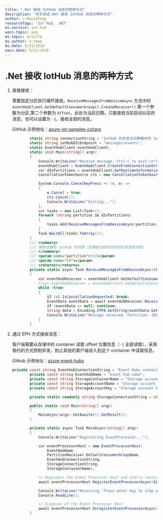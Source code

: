 ```yaml
---
title: ".Net 接收 IotHub 消息的两种方式"
description: "本文讲述.Net 接收 IotHub 消息的两种方式"
author: v-DavidTang
resourceTags: 'IoT Hub, .NET'
ms.service: iot-hub
wacn.topic: aog
ms.topic: article
ms.author: v-tawe
ms.date: 5/31/2018
wacn.date: 5/31/2018
---
```


# .Net 接收 IotHub 消息的两种方式

1. 直接接收：

    需要指定分区执行循环接收。`ReceiveMessagesFromDeviceAsync` 方法中的 `eventHubClient.GetDefaultConsumerGroup().CreateReceiver()` 第一个参数为分区,第二个参数为 `Offset`，此处为当前日期，只能接收当前启动以后的消息，也可以设置为 `-1`，接收全部的消息。

    GitHub 示例地址：[azure-iot-samples-csharp](https://github.com/Azure-Samples/azure-iot-samples-csharp/blob/master/iot-hub/Quickstarts/read-d2c-messages/ReadDeviceToCloudMessages.cs)

    ```csharp
            static string connectionString = "IotHub 的共享访问策略中的 iothubowner 的连接字符串";
            static string iotHubD2cEndpoint = "messages/events";
            static EventHubClient eventHubClient;
            static void Main(string[] args)
            {
                Console.WriteLine("Receive message. Ctrl-C to exit.\n");
                eventHubClient = EventHubClient.CreateFromConnectionString(connectionString,iotHubD2cEndpoint);
                var d2cPartitions = eventHubClient.GetRuntimeInformation().PartitionIds;
                CancellationTokenSource cts = new CancellationTokenSource();

                System.Console.CancelKeyPress += (s, e) =>
                {
                    e.Cancel = true;
                    cts.Cancel();
                    Console.WriteLine("Exiting...");
                };
                var tasks = new List<Task>();
                foreach (string partition in d2cPartitions)
                {
                    tasks.Add(ReceiveMessagesFromDeviceAsync(partition,cts.Token));
                }
                Task.WaitAll(tasks.ToArray());
            }
            /// <summary>
            /// 接收设备到 iothub 的消息（仅接收当前时间启动后发送的消息）
            /// </summary>
            /// <param name="partition">分区</param>
            /// <param name="ct"></param>
            /// <returns></returns>
            private static async Task ReceiveMessagesFromDeviceAsync(string partition, CancellationToken ct)
            {
                var eventHubReceiver = eventHubClient.GetDefaultConsumerGroup().CreateReceiver(partition,DateTime.UtcNow);
                //var eventHubReceiver = eventHubClient.GetDefaultConsumerGroup().CreateReceiver(partition,-1");
                while (true)
                {
                    if (ct.IsCancellationRequested) break;
                    EventData eventData = await eventHubReceiver.ReceiveAsync();
                    if (eventData == null) continue;
                    string data = Encoding.UTF8.GetString(eventData.GetBytes());
                    Console.WriteLine("Message received. Partition: {0} Data: '{1}'", partition,data);
                }
            }
    ```

2. 通过 EPH 方式接收消息：

    客户端需要从存储中的 container 读取 offset 位置信息（`-1` 全部读取），采用租约的方式控制并发，防止其他的客户端进入到这个 container 中读取信息。

    Github 示例地址：[azure-event-hubs](https://github.com/Azure/azure-event-hubs/tree/master/samples/DotNet/Microsoft.Azure.EventHubs/SampleEphReceiver)

    ```csharp
    private const string EventHubConnectionString = "Event Hubs connection string";
            private const string EventHubName = "event hub name";
            private const string StorageContainerName = "Storage account container name";
            private const string StorageAccountName = "Storage account name";
            private const string StorageAccountKey = "Storage account key";

            private static readonly string StorageConnectionString = string.Format("DefaultEndpointsProtocol=https;AccountName={0};AccountKey={1}", StorageAccountName, StorageAccountKey);

            public static void Main(string[] args)
            {
                MainAsync(args).GetAwaiter().GetResult();
            }

            private static async Task MainAsync(string[] args)
            {
                Console.WriteLine("Registering EventProcessor...");

                var eventProcessorHost = new EventProcessorHost(
                    EventHubName,
                    PartitionReceiver.DefaultConsumerGroupName,
                    EventHubConnectionString,
                    StorageConnectionString,
                    StorageContainerName);

                // Registers the Event Processor Host and starts receiving messages
                await eventProcessorHost.RegisterEventProcessorAsync<SimpleEventProcessor>();

                Console.WriteLine("Receiving. Press enter key to stop worker.");
                Console.ReadLine();

                // Disposes of the Event Processor Host
                await eventProcessorHost.UnregisterEventProcessorAsync();
            }
    ```